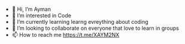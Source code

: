 - 👋 Hi, I’m Ayman
- 👀 I’m interested in Code
- 🌱 I’m currently learning learng evreything about coding
- 💞️ I’m looking to collaborate on everyone that love to learn in groups 
- 📫 How to reach me https://t.me/XAYM2NX

<!---
xym2nx/xym2nx is a ✨ special ✨ repository because its `README.md` (this file) appears on your GitHub profile.
You can click the Preview link to take a look at your changes.
--->

